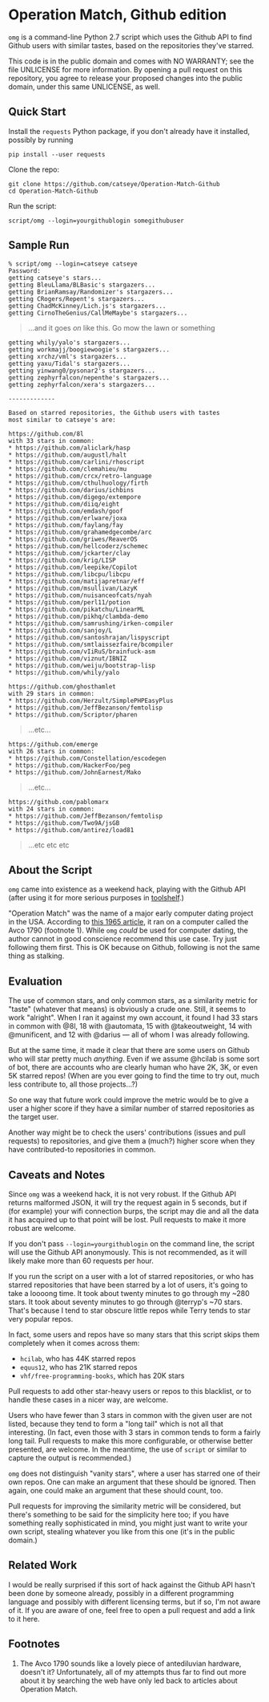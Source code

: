 Operation Match, Github edition
===============================

`omg` is a command-line Python 2.7 script which uses the Github API to find
Github users with similar tastes, based on the repositories they've starred.

This code is in the public domain and comes with NO WARRANTY; see the file
UNLICENSE for more information.  By opening a pull request on this repository,
you agree to release your proposed changes into the public domain, under this
same UNLICENSE, as well.

Quick Start
-----------

Install the `requests` Python package, if you don't already have it installed,
possibly by running

    pip install --user requests

Clone the repo:

    git clone https://github.com/catseye/Operation-Match-Github
    cd Operation-Match-Github

Run the script:

    script/omg --login=yourgithublogin somegithubuser

Sample Run
----------

    % script/omg --login=catseye catseye
    Password:
    getting catseye's stars...
    getting BleuLlama/BLBasic's stargazers...
    getting BrianRamsay/Randomizer's stargazers...
    getting CRogers/Repent's stargazers...
    getting ChadMcKinney/Lich.js's stargazers...
    getting CirnoTheGenius/CallMeMaybe's stargazers...

> ...and it goes *on* like this.  Go mow the lawn or something

    getting whily/yalo's stargazers...
    getting workmajj/boogiewoogie's stargazers...
    getting xrchz/vml's stargazers...
    getting yaxu/Tidal's stargazers...
    getting yinwang0/pysonar2's stargazers...
    getting zephyrfalcon/nepenthe's stargazers...
    getting zephyrfalcon/xera's stargazers...
    
    -------------
    
    Based on starred repositories, the Github users with tastes
    most similar to catseye's are:
    
    https://github.com/8l
    with 33 stars in common:
    * https://github.com/aliclark/hasp
    * https://github.com/augustl/halt
    * https://github.com/carlini/rhoscript
    * https://github.com/clemahieu/mu
    * https://github.com/crcx/retro-language
    * https://github.com/cthulhuology/firth
    * https://github.com/darius/ichbins
    * https://github.com/digego/extempore
    * https://github.com/diiq/eight
    * https://github.com/emdash/goof
    * https://github.com/erlware/joxa
    * https://github.com/faylang/fay
    * https://github.com/grahamedgecombe/arc
    * https://github.com/griwes/ReaverOS
    * https://github.com/hellcoderz/schemec
    * https://github.com/jckarter/clay
    * https://github.com/krig/LISP
    * https://github.com/leepike/Copilot
    * https://github.com/libcpu/libcpu
    * https://github.com/matijapretnar/eff
    * https://github.com/msullivan/LazyK
    * https://github.com/nuisanceofcats/nyah
    * https://github.com/perl11/potion
    * https://github.com/pikatchu/LinearML
    * https://github.com/pikhq/clambda-demo
    * https://github.com/samrushing/irken-compiler
    * https://github.com/sanjoy/L
    * https://github.com/santoshrajan/lispyscript
    * https://github.com/smtlaissezfaire/bcompiler
    * https://github.com/vIiRuS/brainfuck-asm
    * https://github.com/viznut/IBNIZ
    * https://github.com/weiju/bootstrap-lisp
    * https://github.com/whily/yalo
        
    https://github.com/ghosthamlet
    with 29 stars in common:
    * https://github.com/Herzult/SimplePHPEasyPlus
    * https://github.com/JeffBezanson/femtolisp
    * https://github.com/Scriptor/pharen

> ...etc...

    https://github.com/emerge
    with 26 stars in common:
    * https://github.com/Constellation/escodegen
    * https://github.com/HackerFoo/peg
    * https://github.com/JohnEarnest/Mako

> ...etc...

    https://github.com/pablomarx
    with 24 stars in common:
    * https://github.com/JeffBezanson/femtolisp
    * https://github.com/Two9A/jsGB
    * https://github.com/antirez/load81

> ...etc etc etc

About the Script
----------------

`omg` came into existence as a weekend hack, playing with the Github API
(after using it for more serious purposes in [toolshelf](https://github.com/catseye/toolshelf).)

"Operation Match" was the name of a major early computer dating project in
the USA.  According to 
[this 1965 article](http://www.thecrimson.com/article/1965/11/3/operation-match-pif-you-stop-to/),
it ran on a computer called the Avco 1790 (footnote 1).  While `omg` *could*
be used for computer dating, the author cannot in good conscience recommend
this use case.  Try just following them first.  This is OK because on Github,
following is not the same thing as stalking.

Evaluation
----------

The use of common stars, and only common stars, as a similarity metric
for "taste" (whatever that means) is obviously a crude one.  Still, it
seems to work "alright".  When I ran it against my own account, it found I
had 33 stars in common with @8l, 18 with @automata, 15 with @takeoutweight,
14 with @munificent, and 12 with @darius — all of whom I was already following.

But at the same time, it made it clear that there are some users on Github
who will star pretty much *anything*.  Even if we assume @hcilab is some sort
of bot, there are accounts who are clearly human who have 2K, 3K, or even 5K
starred repos!  (When are you ever going to find the time to try out, much less
contribute to, all those projects...?)

So one way that future work could improve the metric would be to give a user
a higher score if they have a similar number of starred repositories as the
target user.

Another way might be to check the users' contributions (issues and pull
requests) to repositories, and give them a (much?) higher score when they
have contributed-to repositories in common.

Caveats and Notes
-----------------

Since `omg` was a weekend hack, it is not very robust.  If the Github API
returns malformed JSON, it will try the request again in 5 seconds, but if
(for example) your wifi connection burps, the script may die and all the data
it has acquired up to that point will be lost.  Pull requests to make it more
robust are welcome.

If you don't pass `--login=yourgithublogin` on the command line, the script
will use the Github API anonymously.  This is not recommended, as it will
likely make more than 60 requests per hour.

If you run the script on a user with a lot of starred repositories, or who
has starred repositories that have been starred by a lot of users, it's
going to take a loooong time.  It took about twenty minutes to go through my
~280 stars.  It took about seventy minutes to go through @terryp's ~70 stars.
That's because I tend to star obscure little repos while Terry tends to star
very popular repos.

In fact, some users and repos have so many stars that this script skips them
completely when it comes across them:
    
*   `hcilab`, who has 44K starred repos
*   `equus12`, who has 21K starred repos
*   `vhf/free-programming-books`, which has 20K stars

Pull requests to add other star-heavy users or repos to this blacklist, or
to handle these cases in a nicer way, are welcome.

Users who have fewer than 3 stars in common with the given user are not
listed, because they tend to form a "long tail" which is not all that
interesting.  (In fact, even those with 3 stars in common tends to form a
fairly long tail.  Pull requests to make this more configurable, or otherwise
better presented, are welcome.  In the meantime, the use of `script`
or similar to capture the output is recommended.)

`omg` does not distinguish "vanity stars", where a user has starred one of
their own repos.  One can make an argument that these should be ignored.
Then again, one could make an argument that these should count, too.

Pull requests for improving the similarity metric will be considered, but
there's something to be said for the simplicity here too; if you have something
really sophisticated in mind, you might just want to write your own
script, stealing whatever you like from this one (it's in the public domain.)

Related Work
------------

I would be really surprised if this sort of hack against the Github API
hasn't been done by someone already, possibly in a different programming
language and possibly with different licensing terms, but if so, I'm not
aware of it.  If you are aware of one, feel free to open a pull request
and add a link to it here.

Footnotes
---------

1.  The Avco 1790 sounds like a lovely piece of antediluvian hardware,
    doesn't it?  Unfortunately, all of my attempts thus far to find out
    more about it by searching the web have only led back to articles about
    Operation Match.
